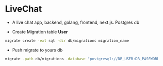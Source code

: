 # LiveChat

- A live chat app, backend, golang, frontend, next.js.
  Postgres db

- Create Migration table **User**

```bash
migrate create -ext sql -dir db/migrations migration_name
```

- Push migrate to yours db

```bash
migrate -path db/migrations -database "postgresql://DB_USER:DB_PASSWORD@DB_HOST:DB_PORT/DB_NAME?sslmode=DB_SSLMODE" -verbose up
```
